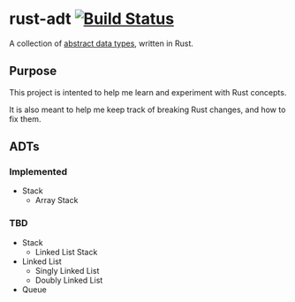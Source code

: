 # rust-adt [![Build Status](https://travis-ci.org/Indiv0/rust-adt.svg)](https://travis-ci.org/Indiv0/rust-adt)

A collection of [abstract data types](http://en.wikipedia.org/wiki/Abstract_data_type), written in Rust.

## Purpose

This project is intented to help me learn and experiment with Rust concepts.

It is also meant to help me keep track of breaking Rust changes, and how to fix them.

## ADTs
### Implemented

* Stack
    * Array Stack

### TBD

* Stack
    * Linked List Stack
* Linked List
    * Singly Linked List
    * Doubly Linked List
* Queue
